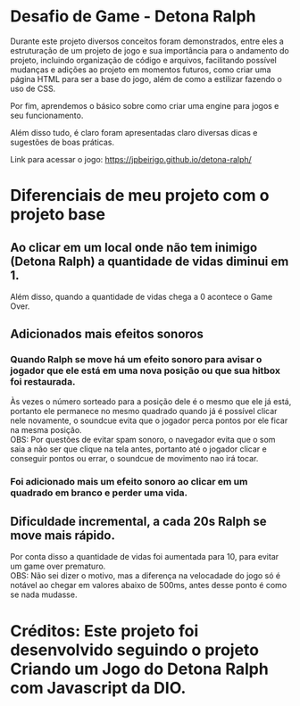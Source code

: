 # Desafio de Game - Detona Ralph

Durante este projeto diversos conceitos foram demonstrados, entre eles a estruturação de um projeto de jogo e sua importância para o andamento do projeto, incluindo organização de código e arquivos, facilitando possível mudanças e adições ao projeto em momentos futuros, como criar uma página HTML para ser a base do jogo, além de como a estilizar fazendo o uso de CSS.

Por fim, aprendemos o básico sobre como criar uma engine para jogos e seu funcionamento. 

Além disso tudo, é claro foram apresentadas claro diversas dicas e sugestões de boas práticas.

Link para acessar o jogo: https://jpbeirigo.github.io/detona-ralph/

# Diferenciais de meu projeto com o projeto base
## Ao clicar em um local onde não tem inimigo (Detona Ralph) a quantidade de vidas diminui em 1.
Além disso, quando a quantidade de vidas chega a 0 acontece o Game Over.

## Adicionados mais efeitos sonoros 
### Quando Ralph se move há um efeito sonoro para avisar o jogador que ele está em uma nova posição ou que sua hitbox foi restaurada. 
Às vezes o número sorteado para a posição dele é o mesmo que ele já está, portanto ele permanece no mesmo quadrado quando já é possível clicar nele novamente, o soundcue evita que o jogador perca pontos por ele ficar na mesma posição. <br>
OBS: Por questões de evitar spam sonoro, o navegador evita que o som saia a não ser que clique na tela antes, portanto até o jogador clicar e conseguir pontos ou errar, o soundcue de movimento nao irá tocar.

### Foi adicionado mais um efeito sonoro ao clicar em um quadrado em branco e perder uma vida.

## Dificuldade incremental, a cada 20s Ralph se move mais rápido.
Por conta disso a quantidade de vidas foi aumentada para 10, para evitar um game over prematuro. <br>
OBS: Não sei dizer o motivo, mas a diferença na velocadade do jogo só é notável ao chegar em valores abaixo de 500ms, antes desse ponto é como se nada mudasse.

# Créditos: Este projeto foi desenvolvido seguindo o projeto Criando um Jogo do Detona Ralph com Javascript da DIO.
